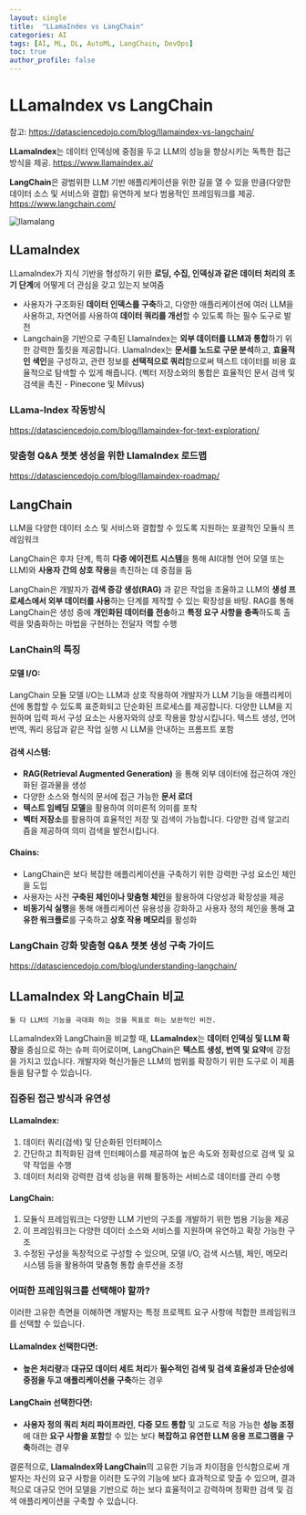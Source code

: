 ```yaml
---
layout: single
title:  "LLamaIndex vs LangChain"
categories: AI
tags: [AI, ML, DL, AutoML, LangChain, DevOps]
toc: true
author_profile: false
---
```



# LLamaIndex vs LangChain
참고: https://datasciencedojo.com/blog/llamaindex-vs-langchain/


**LLamaIndex**는 데이터 인덱싱에 중점을 두고 LLM의 성능을 향상시키는 독특한 접근 방식을 제공.
https://www.llamaindex.ai/

**LangChain**은 광범위한 LLM 기반 애플리케이션을 위한 길을 열 수 있을 만큼(다양한 데이터 소스 및 서비스와 결합) 유연하게 보다 범용적인 프레임워크를 제공.
https://www.langchain.com/

![llamalang]({{site.url}}/assets/images/2024-3-devstu/llamalang.png)

## LLamaIndex

LLamaIndex가 지식 기반을 형성하기 위한 **로딩, 수집, 인덱싱과 같은 데이터 처리의 초기 단계**에 어떻게 더 관심을 갖고 있는지 보여줌
- 사용자가 구조화된 **데이터 인덱스를 구축**하고, 다양한 애플리케이션에 여러 LLM을 사용하고, 자연어를 사용하여 **데이터 쿼리를 개선**할 수 있도록 하는 필수 도구로 발전
- Langchain을 기반으로 구축된 LlamaIndex는 **외부 데이터를 LLM과 통합**하기 위한 강력한 툴킷을 제공합니다. LlamaIndex는 **문서를 노드로 구문 분석**하고, **효율적인 색인**을 구성하고, 관련 정보를 **선택적으로 쿼리**함으로써 텍스트 데이터를 비용 효율적으로 탐색할 수 있게 해줍니다. (벡터 저장소와의 통합은 효율적인 문서 검색 및 검색을 촉진 - Pinecone 및 Milvus)

### LLama-Index 작동방식
https://datasciencedojo.com/blog/llamaindex-for-text-exploration/

### 맞춤형 Q&A 챗봇 생성을 위한 LlamaIndex 로드맵
https://datasciencedojo.com/blog/llamaindex-roadmap/



## LangChain

LLM을 다양한 데이터 소스 및 서비스와 결합할 수 있도록 지원하는 포괄적인 모듈식 프레임워크

LangChain은 후자 단계, 특히 **다중 에이전트 시스템**을 통해 AI(대형 언어 모델 또는 LLM)와 **사용자 간의 상호 작용**을 촉진하는 데 중점을 둠

LangChain은 개발자가 **검색 증강 생성(RAG)** 과 같은 작업을 조율하고 LLM의 **생성 프로세스에서 외부 데이터를 사용**하는 단계를 제작할 수 있는 확장성을 바탕. 
	RAG를 통해 LangChain은 생성 중에 **개인화된 데이터를 전송**하고 **특정 요구 사항을 충족**하도록 출력을 맞춤화하는 마법을 구현하는 전달자 역할 수행

### LanChain의 특징

#### 모델 I/O:
LangChain 모듈 모델 I/O는 LLM과 상호 작용하여 개발자가 LLM 기능을 애플리케이션에 통합할 수 있도록 표준화되고 단순화된 프로세스를 제공합니다. 다양한 LLM을 지원하며 입력 파서 구성 요소는 사용자와의 상호 작용을 향상시킵니다.
	텍스트 생성, 언어 번역, 쿼리 응답과 같은 작업 실행 시 LLM을 안내하는 프롬프트 포함

#### 검색 시스템:
- **RAG(Retrieval Augmented Generation)** 을 통해 외부 데이터에 접근하여 개인화된 결과물을 생성
- 다양한 소스와 형식의 문서에 접근 가능한 **문서 로더**
- **텍스트 임베딩 모델**을 활용하여 의미론적 의미를 포착
- **벡터 저장소**를 활용하여 효율적인 저장 및 검색이 가능합니다. 다양한 검색 알고리즘을 제공하여 의미 검색을 발전시킵니다.

#### Chains:
- LangChain은 보다 복잡한 애플리케이션을 구축하기 위한 강력한 구성 요소인 체인을 도입
- 사용자는 사전 **구축된 체인이나 맞춤형 체인**을 활용하여 다양성과 확장성을 제공
- **비동기식 실행**을 통해 애플리케이션 유용성을 강화하고 사용자 정의 체인을 통해 **고유한 워크플로**를 구축하고 **상호 작용 메모리**를 활성화

### LangChain 강화 맞춤형 Q&A 챗봇 생성 구축 가이드
https://datasciencedojo.com/blog/understanding-langchain/


## LLamaIndex 와 LangChain 비교

`둘 다 LLM의 기능을 극대화 하는 것을 목표로 하는 보완적인 비전.`

LLamaIndex와 LangChain을 비교할 때, **LLamaIndex**는 **데이터 인덱싱 및 LLM 확장**을 중심으로 하는 슈퍼 히어로이며, LangChain은 **텍스트 생성, 번역 및 요약**에 강점을 가지고 있습니다. 개발자와 혁신가들은 LLM의 범위를 확장하기 위한 도구로 이 제품들을 탐구할 수 있습니다.

### 집중된 접근 방식과 유연성

#### LLamaIndex:
1. 데이터 쿼리(검색) 및 단순화된 인터페이스 
2. 간단하고 최적화된 검색 인터페이스를 제공하여 높은 속도와 정확성으로 검색 및 요약 작업을 수행
3. 데이터 처리와 강력한 검색 성능을 위해 활동하는 서비스로 데이터를 관리 수행

#### LangChain:
1. 모듈식 프레임워크는 다양한 LLM 기반의 구조를 개발하기 위한 범용 기능을 제공
2. 이 프레임워크는 다양한 데이터 소스와 서비스를 지원하며 유연하고 확장 가능한 구조
3. 수정된 구성을 독창적으로 구성할 수 있으며, 모델 I/O, 검색 시스템, 체인, 메모리 시스템 등을 활용하여 맞춤형 통합 솔루션을 조정

### 어떠한 프레임워크를 선택해야 할까?
이러한 고유한 측면을 이해하면 개발자는 특정 프로젝트 요구 사항에 적합한 프레임워크를 선택할 수 있습니다.

#### LLamaIndex 선택한다면:
- **높은 처리량**과 **대규모 데이터 세트 처리**가 **필수적인 검색 및 검색 효율성과 단순성에 중점을 두고 애플리케이션을 구축**하는 경우

#### LangChain 선택한다면:
- **사용자 정의 쿼리 처리 파이프라인**, **다중 모드 통합** 및 고도로 적응 가능한 **성능 조정**에 대한 **요구 사항을 포함**할 수 있는 보다 **복잡하고 유연한 LLM 응용 프로그램을 구축**하려는 경우

결론적으로, **LlamaIndex와 LangChain**의 고유한 기능과 차이점을 인식함으로써 개발자는 자신의 요구 사항을 이러한 도구의 기능에 보다 효과적으로 맞출 수 있으며, 결과적으로 대규모 언어 모델을 기반으로 하는 보다 효율적이고 강력하며 정확한 검색 및 검색 애플리케이션을 구축할 수 있습니다.



